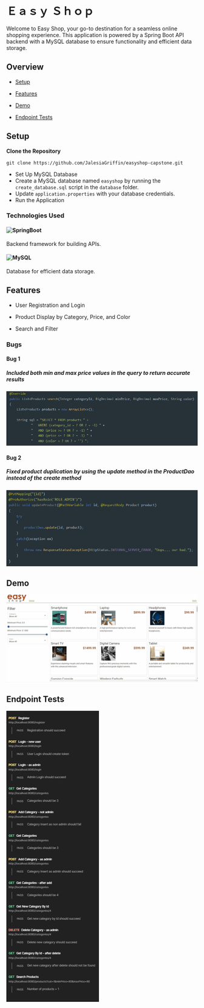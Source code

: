 # Ｅａｓｙ Ｓｈｏｐ

Welcome to Easy Shop, your go-to destination for a seamless online shopping experience. This application is powered by a Spring Boot API backend with a MySQL database to ensure functionality and efficient data storage.

## Overview

- [Setup](#setup)

- [Features](#features)

- [Demo](#demo)

- [Endpoint Tests](#endpoint-tests)

## Setup
**Clone the Repository**
   ```
   git clone https://github.com/JalesiaGriffin/easyshop-capstone.git
   ```
- Set Up MySQL Database
- Create a MySQL database named `easyshop` by running the `create_database.sql` script in the `database` folder.
- Update `application.properties` with your database credentials.
- Run the Application

### Technologies Used
#### ![SpringBoot](https://img.shields.io/badge/Spring_Boot-F2F4F9?style=for-the-badge&logo=spring-boot)
Backend framework for building APIs.
#### ![MySQL](https://img.shields.io/badge/mysql-%2300f.svg?style=for-the-badge&logo=mysql&logoColor=white)
Database for efficient data storage.

## Features

- User Registration and Login

- Product Display by Category, Price, and Color

- Search and Filter

### Bugs
#### Bug 1
##### Included both min and max price values in the query to return accurate results
![bug1](imgs/bug1.PNG)

#### Bug 2
##### Fixed product duplication by using the update method in the ProductDao instead of the create method
![bug2](imgs/bug2.PNG)

## Demo
![demo](imgs/demo.gif)

## Endpoint Tests
![Postman Tests](imgs/controller-tests.PNG)

